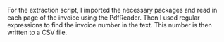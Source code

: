 For the extraction script, I imported the necessary packages and read in each page of the invoice using the PdfReader. Then I used regular
expressions to find the invoice number in the text. This number is then written to a CSV file.

